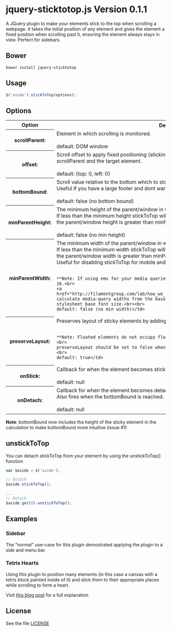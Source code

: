 # jquery-sticktotop.js Version 0.1.1

A JQuery plugin to make your elements stick to the top when scrolling a webpage.
It takes the initial position of any element and gives the element a fixed
position when scrolling past it, ensuring the element always stays in view.
Perfect for sidebars.

## Bower

```
bower install jquery-sticktotop
```

## Usage

```javascript
$('aside').stickToTop(options);
```
## Options

<table>
  <tr>
    <th>Option</th>
    <th>Description</th>
  </tr>
  <tr>
    <th>scrollParent:</th>
    <td>Element in which scrolling is monitored. <br><br>
    default: DOM window</td>
  </tr>
  <tr>
    <th>offset:</th>
    <td>Scroll offset to apply fixed positioning (sticking).
    Basically the gap left at all times between the scrollParent and the target element.  <br><br>
    default: {top: 0, left: 0}</td>
  </tr>
  <tr>
    <th>bottomBound:</th>
    <td>  Scroll value relative to the bottom which to stop the element
    from sticking (absolute positioning).<br>
    Useful if you have a large footer and dont want your sidebar
    crashing into it.<br><br>
    default: false (no bottom bound)</td>
  </tr>
  <tr>
    <th>minParentHeight:</th>
    <td>The minimum height of the parent/window in which stickToTop will be active.<br>
    If less than the minimum height stickToTop will have no effect but will
    become active as soon as the parent/window height is greater than minParentHeight.<br><br>
    default: false (no min height)</td>
  </tr>
  <tr>
    <th>minParentWidth:</th>
    <td>The minimum width of the parent/window in which stickToTop will be active.<br>
    If less than the minimum width stickToTop will have no effect but will
    become active as soon as the parent/window width is greater than minParentWidth.<br>
    Useful for disabling stickToTop for mobile and tablet viewports.<br><br>

    **Note: If using ems for your media queries, make sure to multiply the respective value by 16.<br>
    <a href="http://filamentgroup.com/lab/how_we_learned_to_leave_body_font_size_alone/">Browsers calculate media-query widths from the base UA font size</a>, <strong>NOT</strong> stylesheet base font size.<br><br>
    default: false (no min width)</td>
  </tr>
  <tr>
    <th>preserveLayout:</th>
    <td>Preserves layout of sticky elements by adding a div which
    occupies the original flow.<br><br>

    **Note: Floated elements do not occupy flow in the same manner as non-floated elements.<br>
    preserveLayout should be set to false when stickToTop is applied to floated elements.<br><br>
    default: true</td>
  </tr>
  <tr>
    <th>onStick:</th>
    <td>Callback for when the element becomes sticky.<br><br>
    default: null</td>
  </tr>
  <tr>
    <th>onDetach:</th>
    <td>Callback for when the element becomes detached. <br>
    Also fires when the bottomBound is reached.<br><br>
    default: null</td>
  </tr>
</table>

**Note**: bottomBound now includes the height of the sticky element in the calculation
to make bottomBound more intuitive (issue #1)

## unstickToTop

You can detach stickToTop from your element by using the unstickToTop() function

```javascript
var $aside = $('aside');

// Attach
$aside.stickToTop();

...
// Detach
$aside.get(0).unstickToTop();
```
## Examples

### Sidebar

The "normal" use-case for this plugin demostrated applying the plugin to a side and menu bar.

### Tetris Hearts

Using this plugin to position many elements (in this case a canvas with a tetris block painted
inside of it) and stick them to their appropriate places while scrolling to form a heart.

Visit [this blog post](http://mopo.ws/wZz1Xb) for a full explanation

## License

See the file [LICENSE](https://github.com/sdbondi/JQuery-StickToTop/blob/master/LICENSE.txt)

